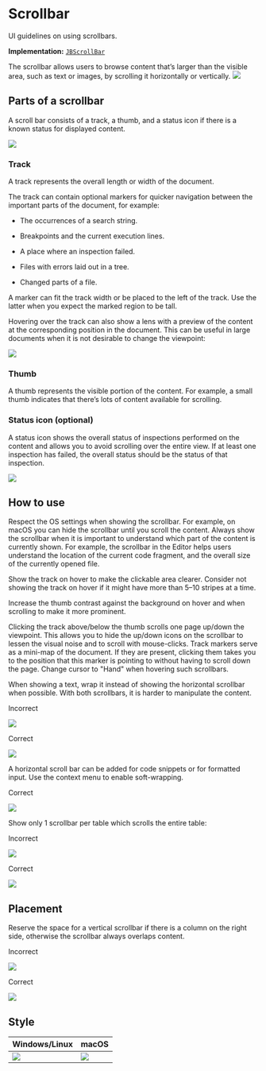 <!-- Copyright 2000-2024 JetBrains s.r.o. and contributors. Use of this source code is governed by the Apache 2.0 license. -->

# Scrollbar

<link-summary>UI guidelines on using scrollbars.</link-summary>

<tldr>

**Implementation:** [`JBScrollBar`](%gh-ic%/platform/platform-api/src/com/intellij/ui/components/JBScrollBar.java)

</tldr>

The scrollbar allows users to browse content that’s larger than the visible area, such as text or images, by scrolling it horizontally or vertically.
![](scrollbar-small.png)

## Parts of a scrollbar

A scroll bar consists of a track, a thumb, and a status icon if there is a known status for displayed content.

![](scrollbar-detailed.png)

### Track

A track represents the overall length or width of the document.

The track can contain optional markers for quicker navigation between the important parts of the document, for example:

* The occurrences of a search string.

* Breakpoints and the current execution lines.

* A place where an inspection failed.

* Files with errors laid out in a tree.

* Changed parts of a file.

A marker can fit the track width or be placed to the left of the track. Use the latter when you expect the marked region to be tall.

Hovering over the track can also show a lens with a preview of the content at the corresponding position in the document.
This can be useful in large documents when it is not desirable to change the viewpoint:

![](lens-temp.png)

### Thumb

A thumb represents the visible portion of the content. For example, a small thumb indicates that there’s lots of content available for scrolling.

### Status icon (optional)

A status icon shows the overall status of inspections performed on the content and allows you to avoid scrolling over the entire view.
If at least one inspection has failed, the overall status should be the status of that inspection.

![](commit.png)

## How to use

Respect the OS settings when showing the scrollbar.
For example, on macOS you can hide the scrollbar until you scroll the content.
Always show the scrollbar when it is important to understand which part of the content is currently shown.
For example, the scrollbar in the Editor helps users understand the location of the current code fragment, and the overall size of the currently opened file.

Show the track on hover to make the clickable area clearer. Consider not showing the track on hover if it might have more than 5–10 stripes at a time.

Increase the thumb contrast against the background on hover and when scrolling to make it more prominent.

Clicking the track above/below the thumb scrolls one page up/down the viewpoint.
This allows you to hide the up/down icons on the scrollbar to lessen the visual noise and to scroll with mouse-clicks.
Track markers serve as a mini-map of the document.
If they are present, clicking them takes you to the position that this marker is pointing to without having to scroll down the page.
Change cursor to "Hand" when hovering such scrollbars.

When showing a text, wrap it instead of showing the horizontal scrollbar when possible. With both scrollbars, it is harder to manipulate the content.

<format color="Red" style="bold">Incorrect</format>

![](soft-wrap-incorrect.png)

<format color="Green" style="bold">Correct</format>

![](soft-wrap-correct.png)

A horizontal scroll bar can be added for code snippets or for formatted input. Use the context menu to enable soft-wrapping.

<format color="Green" style="bold">Correct</format>

![](soft-wrap-context.png)

Show only 1 scrollbar per table which scrolls the entire table:

<format color="Red" style="bold">Incorrect</format>

![](table-scrollbar-incorrect.png)

<format color="Green" style="bold">Correct</format>

![](table-scrollbar-correct.png)

## Placement

Reserve the space for a vertical scrollbar if there is a column on the right side, otherwise the scrollbar always overlaps content.

<format color="Red" style="bold">Incorrect</format>

![](vertical-scrollbar-incorrect.png)

<format color="Green" style="bold">Correct</format>

![](vertical-scrollbar-correct.png)

## Style

| Windows/Linux      | macOS              |
|--------------------|--------------------|
| ![](win-light.png) | ![](mac-light.png) |
